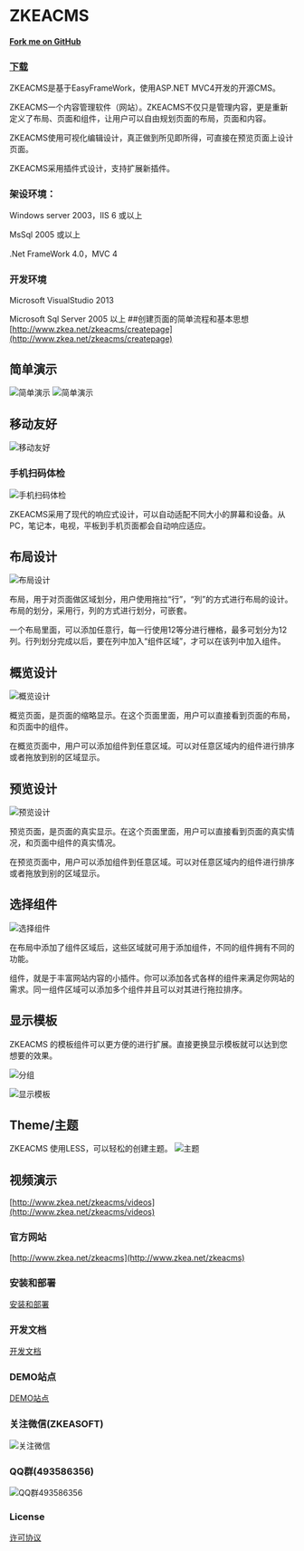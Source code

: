 ﻿# ZKEACMS
#### [Fork me on GitHub](https://github.com/SeriaWei/ASP.NET-MVC-CMS)
### [下载](http://www.zkea.net/zkeacms/download)
ZKEACMS是基于EasyFrameWork，使用ASP.NET MVC4开发的开源CMS。

ZKEACMS一个内容管理软件（网站）。ZKEACMS不仅只是管理内容，更是重新定义了布局、页面和组件，让用户可以自由规划页面的布局，页面和内容。

ZKEACMS使用可视化编辑设计，真正做到所见即所得，可直接在预览页面上设计页面。

ZKEACMS采用插件式设计，支持扩展新插件。

### 架设环境：

Windows server 2003，IIS 6 或以上

MsSql 2005 或以上

.Net FrameWork 4.0，MVC 4

### 开发环境

Microsoft VisualStudio 2013

Microsoft Sql Server 2005 以上
##创建页面的简单流程和基本思想
[http://www.zkea.net/zkeacms/createpage](http://www.zkea.net/zkeacms/createpage)
## 简单演示
![简单演示](http://ww4.sinaimg.cn/mw690/005zTNGqgw1f5e6o2kejlg30dw08an3g.gif)
![简单演示](http://ww3.sinaimg.cn/mw690/005zTNGqgw1f4wcc6gjqqg30dw08g4jr.gif)

## 移动友好
![移动友好](http://ww2.sinaimg.cn/large/005zTNGqgw1f7l2aq95fvj30ae0fswf2.jpg)
### 手机扫码体检
![手机扫码体检](http://ww1.sinaimg.cn/large/005zTNGqgw1f7l2d7386rj307s07smxl.jpg)

ZKEACMS采用了现代的响应式设计，可以自动适配不同大小的屏幕和设备。从PC，笔记本，电视，平板到手机页面都会自动响应适应。

## 布局设计
![布局设计](http://ww1.sinaimg.cn/large/005zTNGqjw1f57a9zuz5aj31hk0qgah0.jpg)

布局，用于对页面做区域划分，用户使用拖拉“行”，“列”的方式进行布局的设计。布局的划分，采用行，列的方式进行划分，可嵌套。

一个布局里面，可以添加任意行，每一行使用12等分进行栅格，最多可划分为12列。行列划分完成以后，要在列中加入“组件区域”，才可以在该列中加入组件。

## 概览设计
![概览设计](http://ww4.sinaimg.cn/large/005zTNGqgw1f3v94xasyzj31370f6q7z.jpg)

概览页面，是页面的缩略显示。在这个页面里面，用户可以直接看到页面的布局，和页面中的组件。

在概览页面中，用户可以添加组件到任意区域。可以对任意区域内的组件进行排序或者拖放到别的区域显示。

## 预览设计
![预览设计](http://ww3.sinaimg.cn/large/005zTNGqjw1f57aa0kaiej31hk0qdjz4.jpg)

预览页面，是页面的真实显示。在这个页面里面，用户可以直接看到页面的真实情况，和页面中组件的真实情况。

在预览页面中，用户可以添加组件到任意区域。可以对任意区域内的组件进行排序或者拖放到别的区域显示。

## 选择组件
![选择组件](http://blog.zkea.net/wp-content/uploads/2016/04/select-widget.png)

在布局中添加了组件区域后，这些区域就可用于添加组件，不同的组件拥有不同的功能。

组件，就是于丰富网站内容的小插件。你可以添加各式各样的组件来满足你网站的需求。同一组件区域可以添加多个组件并且可以对其进行拖拉排序。
## 显示模板
ZKEACMS 的模板组件可以更方便的进行扩展。直接更换显示模板就可以达到您想要的效果。

![分组](http://blog.zkea.net/wp-content/uploads/2016/04/sectiongroup.jpg)

![显示模板](http://ww1.sinaimg.cn/large/005zTNGqjw1f57kwljyhyj30ry0hstbs.jpg)

## Theme/主题
ZKEACMS 使用LESS，可以轻松的创建主题。
![主题](http://ww2.sinaimg.cn/large/005zTNGqjw1f57aa1b7d1j31hk0qfgwn.jpg)
## 视频演示
[http://www.zkea.net/zkeacms/videos](http://www.zkea.net/zkeacms/videos)
### 官方网站
[http://www.zkea.net/zkeacms](http://www.zkea.net/zkeacms)
### 安装和部署
[安装和部署](http://blog.zkea.net/2015/09/install-ZKEACMS/)
### 开发文档
[开发文档](http://www.zkea.net/zkeacms/document)
### DEMO站点
[DEMO站点](http://demo.zkea.net/)
### 关注微信(ZKEASOFT)
![关注微信](http://blog.zkea.net/wp-content/uploads/2016/03/263801921375bdf2.jpg)
### QQ群(493586356)
![QQ群493586356](http://blog.zkea.net/wp-content/uploads/2016/03/00c84f6600d8c3e0.jpg)
### License
[许可协议](http://www.zkea.net/licenses)

